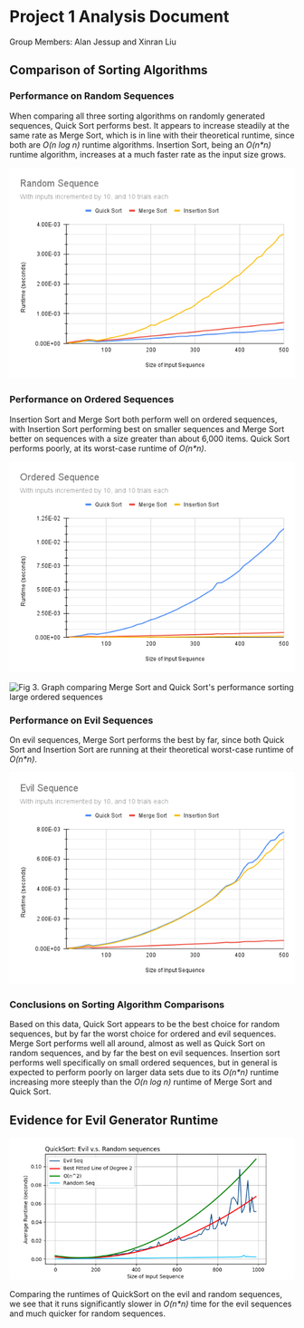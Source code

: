 # Project 1 Analysis Document

Group Members: Alan Jessup and Xinran Liu

## Comparison of Sorting Algorithms

### Performance on Random Sequences

When comparing all three sorting algorithms on randomly generated sequences, Quick Sort performs best. It appears to increase steadily at the same rate as Merge Sort, which is in line with their theoretical runtime, since both are _O(n log n)_ runtime algorithms. Insertion Sort, being an _O(n\*n)_ runtime algorithm, increases at a much faster rate as the input size grows.

![Fig 1. Graph comparing each algorithm's performance sorting randomly generated sequences](https://github.com/alanrjes/cs382-project1/blob/master/graphs/random.png)

### Performance on Ordered Sequences

Insertion Sort and Merge Sort both perform well on ordered sequences, with Insertion Sort performing best on smaller sequences and Merge Sort better on sequences with a size greater than about 6,000 items. Quick Sort performs poorly, at its worst-case runtime of _O(n\*n)_.

![Fig 2. Graph comparing each algorithm's performance sorting ordered sequences](https://github.com/alanrjes/cs382-project1/blob/master/graphs/ordered.png)

![Fig 3. Graph comparing Merge Sort and Quick Sort's performance sorting large ordered sequences](https://github.com/alanrjes/cs382-project1/blob/master/graphs/large-ordered.png)

### Performance on Evil Sequences

On evil sequences, Merge Sort performs the best by far, since both Quick Sort and Insertion Sort are running at their theoretical worst-case runtime of _O(n\*n)_.

![Fig 4. Graph comparing each algorithm's performance sorting evil sequences](https://github.com/alanrjes/cs382-project1/blob/master/graphs/evil.png)

### Conclusions on Sorting Algorithm Comparisons

Based on this data, Quick Sort appears to be the best choice for random sequences, but by far the worst choice for ordered and evil sequences. Merge Sort performs well all around, almost as well as Quick Sort on random sequences, and by far the best on evil sequences. Insertion sort performs well specifically on small ordered sequences, but in general is expected to perform poorly on larger data sets due to its _O(n\*n)_ runtime increasing more steeply than the _O(n log n)_ runtime of Merge Sort and Quick Sort.

## Evidence for Evil Generator Runtime

![Fig 7. Graph comparing Quick Sort's performance on Evil and Random Sequences](https://github.com/alanrjes/cs382-project1/blob/master/graphs/fig7.png)

Comparing the runtimes of QuickSort on the evil and random sequences, we see that it runs significantly slower in _O(n\*n)_ time for the evil sequences and much quicker for random sequences. 
